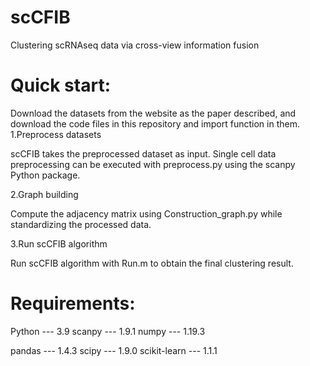 # scCFIB
Clustering scRNAseq data via cross-view information fusion

# Quick start:
Download the datasets from the website as the paper described, and download the
code files in  this repository and import function in them.
1.Preprocess datasets

   scCFIB takes the preprocessed dataset as input. Single cell data preprocessing can be executed with preprocess.py using the scanpy Python package.

2.Graph building

   Compute the adjacency matrix using Construction_graph.py  while standardizing the processed data.
   
3.Run scCFIB algorithm

   Run scCFIB algorithm with Run.m to obtain the final clustering result.

# Requirements:
Python --- 3.9  scanpy --- 1.9.1  numpy --- 1.19.3

pandas --- 1.4.3  scipy --- 1.9.0  scikit-learn --- 1.1.1
